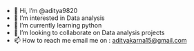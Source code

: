 - 👋 Hi, I’m @aditya9820
- 👀 I’m interested in Data analysis
- 🌱 I’m currently learning python
- 💞️ I’m looking to collaborate on Data analysis projects
- 📫 How to reach me email me on : adityakarna15@gmail.com

<!---
aditya9820/aditya9820 is a ✨ special ✨ repository because its `README.md` (this file) appears on your GitHub profile.
You can click the Preview link to take a look at your changes.
--->
